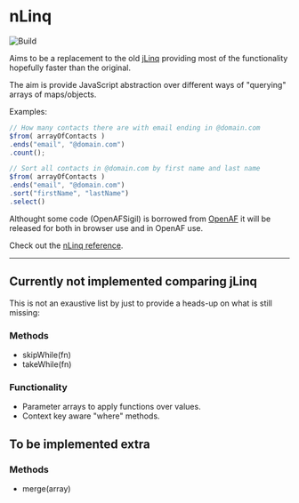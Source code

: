 # nLinq

![Build](https://github.com/nmaguiar/nLinq/workflows/Build/badge.svg)

Aims to be a replacement to the old [jLinq](https://github.com/hugoware/jLinq) providing most of the functionality hopefully faster than the original.

The aim is provide JavaScript abstraction over different ways of "querying" arrays of maps/objects.

Examples:

````javascript
// How many contacts there are with email ending in @domain.com
$from( arrayOfContacts )
.ends("email", "@domain.com")
.count();

// Sort all contacts in @domain.com by first name and last name
$from( arrayOfContacts )
.ends("email", "@domain.com")
.sort("firstName", "lastName")
.select()
````

Althought some code (OpenAFSigil) is borrowed from [OpenAF](https://github.com/openaf/openaf) it will be released for both in browser use and in OpenAF use.

Check out the [nLinq reference](Reference.md).

---

## Currently not implemented comparing jLinq

This is not an exaustive list by just to provide a heads-up on what is still missing:

### Methods

* skipWhile(fn)
* takeWhile(fn)

### Functionality

* Parameter arrays to apply functions over values.
* Context key aware "where" methods. 

## To be implemented extra

### Methods

* merge(array)
